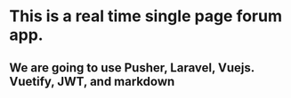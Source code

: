# This is a real time single page forum app.

## We are going to use Pusher, Laravel, Vuejs. Vuetify, JWT, and markdown